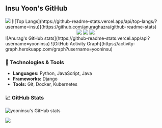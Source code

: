 ## Insu Yoon's GitHub
<img src="https://capsule-render.vercel.app/api?type=waving&color=BDBDC8&height=150&section=header" />
[![Top Langs](https://github-readme-stats.vercel.app/api/top-langs/?username=insu)](https://github.com/anuraghazra/github-readme-stats)
<div align="center">
	<img src="https://img.shields.io/badge/Java-007396?style=flat&logo=Java&logoColor=white" />
	<img src="https://img.shields.io/badge/HTML5-E34F26?style=flat&logo=HTML5&logoColor=white" />
	<img src="https://img.shields.io/badge/CSS3-1572B6?style=flat&logo=CSS3&logoColor=white" />
</div>
![Anurag's GitHub stats](https://github-readme-stats.vercel.app/api?username=yooninsu)
![GitHub Activity Graph](https://activity-graph.herokuapp.com/graph?username=yooninsu)


### 🔧 Technologies & Tools
- **Languages:** Python, JavaScript, Java
- **Frameworks:** Django
- **Tools:** Git, Docker, Kubernetes

### 📈 GitHub Stats
![yooninsu's GitHub stats](https://github-readme-stats.vercel.app/api?username=yooninsu&show_icons=true&theme=radical)

<!--
**yooninsu/yooninsu** is a ✨ _special_ ✨ repository because its `README.md` (this file) appears on your GitHub profile.

Here are some ideas to get you started:

- 🔭 I’m currently working on ...
- 🌱 I’m currently learning ...
- 👯 I’m looking to collaborate on ...
- 🤔 I’m looking for help with ...
- 💬 Ask me about ...
- 📫 How to reach me: ...
- 😄 Pronouns: ...
- ⚡ Fun fact: ...
-->


<img src="https://capsule-render.vercel.app/api?type=waving&color=BDBDC8&height=150&section=footer" />
